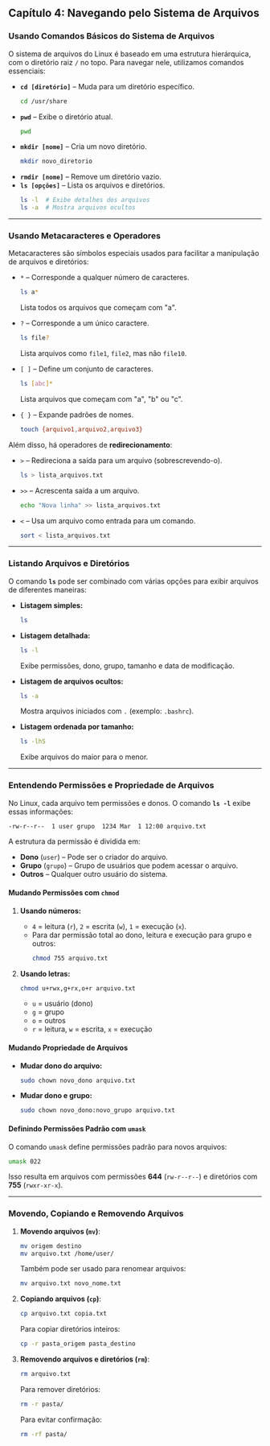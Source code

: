 ## **Capítulo 4: Navegando pelo Sistema de Arquivos**

### **Usando Comandos Básicos do Sistema de Arquivos**
O sistema de arquivos do Linux é baseado em uma estrutura hierárquica, com o diretório raiz `/` no topo. Para navegar nele, utilizamos comandos essenciais:

- **`cd [diretório]`** – Muda para um diretório específico.
  ```bash
  cd /usr/share
  ```
- **`pwd`** – Exibe o diretório atual.
  ```bash
  pwd
  ```
- **`mkdir [nome]`** – Cria um novo diretório.
  ```bash
  mkdir novo_diretorio
  ```
- **`rmdir [nome]`** – Remove um diretório vazio.
- **`ls [opções]`** – Lista os arquivos e diretórios.
  ```bash
  ls -l  # Exibe detalhes dos arquivos
  ls -a  # Mostra arquivos ocultos
  ```
  
---

### **Usando Metacaracteres e Operadores**
Metacaracteres são símbolos especiais usados para facilitar a manipulação de arquivos e diretórios:

- `*` – Corresponde a qualquer número de caracteres.
  ```bash
  ls a*
  ```
  Lista todos os arquivos que começam com "a".

- `?` – Corresponde a um único caractere.
  ```bash
  ls file?
  ```
  Lista arquivos como `file1`, `file2`, mas não `file10`.

- `[ ]` – Define um conjunto de caracteres.
  ```bash
  ls [abc]*
  ```
  Lista arquivos que começam com "a", "b" ou "c".

- `{ }` – Expande padrões de nomes.
  ```bash
  touch {arquivo1,arquivo2,arquivo3}
  ```

Além disso, há operadores de **redirecionamento**:
- `>` – Redireciona a saída para um arquivo (sobrescrevendo-o).
  ```bash
  ls > lista_arquivos.txt
  ```
- `>>` – Acrescenta saída a um arquivo.
  ```bash
  echo "Nova linha" >> lista_arquivos.txt
  ```
- `<` – Usa um arquivo como entrada para um comando.
  ```bash
  sort < lista_arquivos.txt
  ```

---

### **Listando Arquivos e Diretórios**
O comando **`ls`** pode ser combinado com várias opções para exibir arquivos de diferentes maneiras:

- **Listagem simples:**
  ```bash
  ls
  ```
- **Listagem detalhada:**
  ```bash
  ls -l
  ```
  Exibe permissões, dono, grupo, tamanho e data de modificação.

- **Listagem de arquivos ocultos:**
  ```bash
  ls -a
  ```
  Mostra arquivos iniciados com `.` (exemplo: `.bashrc`).

- **Listagem ordenada por tamanho:**
  ```bash
  ls -lhS
  ```
  Exibe arquivos do maior para o menor.

---

### **Entendendo Permissões e Propriedade de Arquivos**
No Linux, cada arquivo tem permissões e donos. O comando **`ls -l`** exibe essas informações:

```bash
-rw-r--r--  1 user grupo  1234 Mar  1 12:00 arquivo.txt
```

A estrutura da permissão é dividida em:
- **Dono** (`user`) – Pode ser o criador do arquivo.
- **Grupo** (`grupo`) – Grupo de usuários que podem acessar o arquivo.
- **Outros** – Qualquer outro usuário do sistema.

#### **Mudando Permissões com `chmod`**
1. **Usando números:**
   - `4` = leitura (`r`), `2` = escrita (`w`), `1` = execução (`x`).
   - Para dar permissão total ao dono, leitura e execução para grupo e outros:
     ```bash
     chmod 755 arquivo.txt
     ```

2. **Usando letras:**
   ```bash
   chmod u+rwx,g+rx,o+r arquivo.txt
   ```
   - `u` = usuário (dono)
   - `g` = grupo
   - `o` = outros
   - `r` = leitura, `w` = escrita, `x` = execução

#### **Mudando Propriedade de Arquivos**
- **Mudar dono do arquivo:**
  ```bash
  sudo chown novo_dono arquivo.txt
  ```
- **Mudar dono e grupo:**
  ```bash
  sudo chown novo_dono:novo_grupo arquivo.txt
  ```

#### **Definindo Permissões Padrão com `umask`**
O comando `umask` define permissões padrão para novos arquivos:
```bash
umask 022
```
Isso resulta em arquivos com permissões **644** (`rw-r--r--`) e diretórios com **755** (`rwxr-xr-x`).

---

### **Movendo, Copiando e Removendo Arquivos**
1. **Movendo arquivos (`mv`)**:
   ```bash
   mv origem destino
   mv arquivo.txt /home/user/
   ```
   Também pode ser usado para renomear arquivos:
   ```bash
   mv arquivo.txt novo_nome.txt
   ```

2. **Copiando arquivos (`cp`)**:
   ```bash
   cp arquivo.txt copia.txt
   ```
   Para copiar diretórios inteiros:
   ```bash
   cp -r pasta_origem pasta_destino
   ```

3. **Removendo arquivos e diretórios (`rm`)**:
   ```bash
   rm arquivo.txt
   ```
   Para remover diretórios:
   ```bash
   rm -r pasta/
   ```
   Para evitar confirmação:
   ```bash
   rm -rf pasta/
   ```